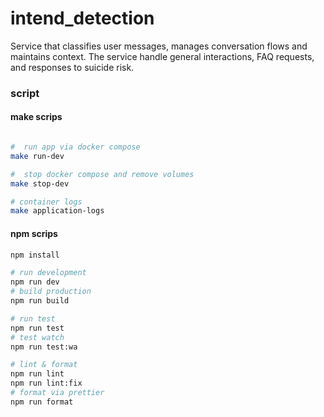 # intend_detection
Service that classifies user messages, manages conversation flows and maintains context. The service handle general interactions, FAQ requests, and responses to suicide risk.

### script

#### make scrips

```sh

#  run app via docker compose 
make run-dev

#  stop docker compose and remove volumes
make stop-dev

# container logs
make application-logs


```

#### npm scrips

```sh
npm install

# run development
npm run dev
# build production
npm run build

# run test
npm run test
# test watch
npm run test:wa

# lint & format
npm run lint
npm run lint:fix
# format via prettier
npm run format

```

